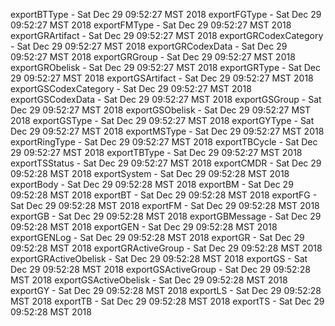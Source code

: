 
exportBTType - Sat Dec 29 09:52:27 MST 2018
exportFGType - Sat Dec 29 09:52:27 MST 2018
exportFMType - Sat Dec 29 09:52:27 MST 2018
exportGRArtifact - Sat Dec 29 09:52:27 MST 2018
exportGRCodexCategory - Sat Dec 29 09:52:27 MST 2018
exportGRCodexData - Sat Dec 29 09:52:27 MST 2018
exportGRGroup - Sat Dec 29 09:52:27 MST 2018
exportGRObelisk - Sat Dec 29 09:52:27 MST 2018
exportGRType - Sat Dec 29 09:52:27 MST 2018
exportGSArtifact - Sat Dec 29 09:52:27 MST 2018
exportGSCodexCategory - Sat Dec 29 09:52:27 MST 2018
exportGSCodexData - Sat Dec 29 09:52:27 MST 2018
exportGSGroup - Sat Dec 29 09:52:27 MST 2018
exportGSObelisk - Sat Dec 29 09:52:27 MST 2018
exportGSType - Sat Dec 29 09:52:27 MST 2018
exportGYType - Sat Dec 29 09:52:27 MST 2018
exportMSType - Sat Dec 29 09:52:27 MST 2018
exportRingType - Sat Dec 29 09:52:27 MST 2018
exportTBCycle - Sat Dec 29 09:52:27 MST 2018
exportTBType - Sat Dec 29 09:52:27 MST 2018
exportTSStatus - Sat Dec 29 09:52:27 MST 2018
exportCMDR - Sat Dec 29 09:52:28 MST 2018
exportSystem - Sat Dec 29 09:52:28 MST 2018
exportBody - Sat Dec 29 09:52:28 MST 2018
exportBM - Sat Dec 29 09:52:28 MST 2018
exportBT - Sat Dec 29 09:52:28 MST 2018
exportFG - Sat Dec 29 09:52:28 MST 2018
exportFM - Sat Dec 29 09:52:28 MST 2018
exportGB - Sat Dec 29 09:52:28 MST 2018
exportGBMessage - Sat Dec 29 09:52:28 MST 2018
exportGEN - Sat Dec 29 09:52:28 MST 2018
exportGENLog - Sat Dec 29 09:52:28 MST 2018
exportGR - Sat Dec 29 09:52:28 MST 2018
exportGRActiveGroup - Sat Dec 29 09:52:28 MST 2018
exportGRActiveObelisk - Sat Dec 29 09:52:28 MST 2018
exportGS - Sat Dec 29 09:52:28 MST 2018
exportGSActiveGroup - Sat Dec 29 09:52:28 MST 2018
exportGSActiveObelisk - Sat Dec 29 09:52:28 MST 2018
exportGY - Sat Dec 29 09:52:28 MST 2018
exportLS - Sat Dec 29 09:52:28 MST 2018
exportTB - Sat Dec 29 09:52:28 MST 2018
exportTS - Sat Dec 29 09:52:28 MST 2018
